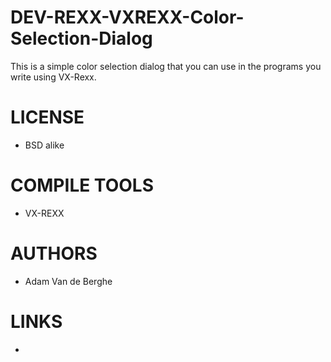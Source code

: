 DEV-REXX-VXREXX-Color-Selection-Dialog
======================================

This is a simple color selection dialog that you can use in the programs you write using VX-Rexx. 

LICENSE
===============
* BSD alike

COMPILE TOOLS
===============
* VX-REXX
 
AUTHORS
===============
* Adam Van de Berghe

LINKS
===============
* 

